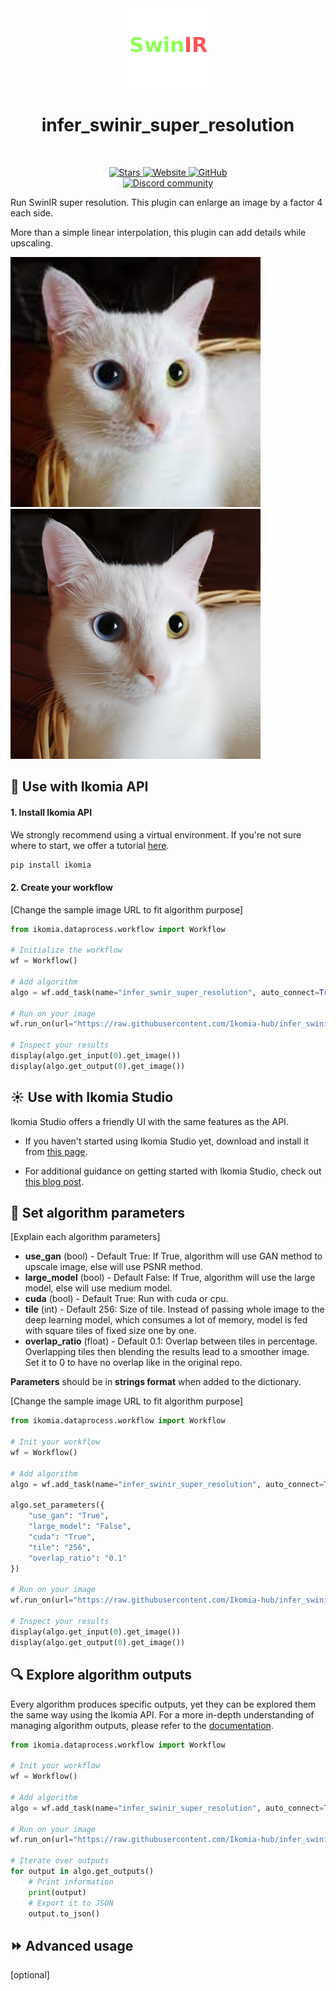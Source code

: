 <div align="center">
  <img src="https://raw.githubusercontent.com/Ikomia-hub/infer_swinir_super_resolution/main/icons/swinir.png" alt="Algorithm icon">
  <h1 align="center">infer_swinir_super_resolution</h1>
</div>
<br />
<p align="center">
    <a href="https://github.com/Ikomia-hub/swinir_super_resolution">
        <img alt="Stars" src="https://img.shields.io/github/stars/Ikomia-hub/swinir_super_resolution">
    </a>
    <a href="https://app.ikomia.ai/hub/">
        <img alt="Website" src="https://img.shields.io/website/http/app.ikomia.ai/en.svg?down_color=red&down_message=offline&up_message=online">
    </a>
    <a href="https://github.com/Ikomia-hub/swinir_super_resolution/blob/main/LICENSE.md">
        <img alt="GitHub" src="https://img.shields.io/github/license/Ikomia-hub/swinir_super_resolution.svg?color=blue">
    </a>    
    <br>
    <a href="https://discord.com/invite/82Tnw9UGGc">
        <img alt="Discord community" src="https://img.shields.io/badge/Discord-white?style=social&logo=discord">
    </a> 
</p>

Run SwinIR super resolution. This plugin can enlarge an image by a factor 4 each side.

More than a simple linear interpolation, this plugin can add details while upscaling.

<p float="left">
  <img src="https://raw.githubusercontent.com/Ikomia-hub/infer_swinir_super_resolution/main/icons/cat.jpeg" width="400" /> 
  <img src="https://raw.githubusercontent.com/Ikomia-hub/infer_swinir_super_resolution/main/icons/cat_x4.jpeg" width="400" />
</p>

## :rocket: Use with Ikomia API

#### 1. Install Ikomia API

We strongly recommend using a virtual environment. If you're not sure where to start, we offer a tutorial [here](https://www.ikomia.ai/blog/a-step-by-step-guide-to-creating-virtual-environments-in-python).

```sh
pip install ikomia
```

#### 2. Create your workflow

[Change the sample image URL to fit algorithm purpose]

```python
from ikomia.dataprocess.workflow import Workflow

# Initialize the workflow
wf = Workflow()

# Add algorithm
algo = wf.add_task(name="infer_swnir_super_resolution", auto_connect=True)
   
# Run on your image
wf.run_on(url="https://raw.githubusercontent.com/Ikomia-hub/infer_swinir_super_resolution/main/icons/cat.jpeg")

# Inspect your results
display(algo.get_input(0).get_image())
display(algo.get_output(0).get_image())
```

## :sunny: Use with Ikomia Studio

Ikomia Studio offers a friendly UI with the same features as the API.

- If you haven't started using Ikomia Studio yet, download and install it from [this page](https://www.ikomia.ai/studio).

- For additional guidance on getting started with Ikomia Studio, check out [this blog post](https://www.ikomia.ai/blog/how-to-get-started-with-ikomia-studio).


## :pencil: Set algorithm parameters

[Explain each algorithm parameters]

- **use_gan** (bool) - Default True: If True, algorithm will use GAN method to upscale image, else will use PSNR method.    
- **large_model** (bool) - Default False: If True, algorithm will use the large model, else will use medium model.
- **cuda** (bool) - Default True: Run with cuda or cpu.
- **tile** (int) - Default 256: Size of tile. Instead of passing whole image to the deep learning model, which consumes 
a lot of memory, model is fed with square tiles of fixed size one by one.
- **overlap_ratio** (float) - Default 0.1: Overlap between tiles in percentage. Overlapping tiles then blending the 
results lead to a smoother image. Set it to 0 to have no overlap like in the original repo.

**Parameters** should be in **strings format**  when added to the dictionary.

[Change the sample image URL to fit algorithm purpose]

```python
from ikomia.dataprocess.workflow import Workflow

# Init your workflow
wf = Workflow()

# Add algorithm
algo = wf.add_task(name="infer_swinir_super_resolution", auto_connect=True)

algo.set_parameters({
    "use_gan": "True",
    "large_model": "False",
    "cuda": "True",
    "tile": "256",
    "overlap_ratio": "0.1"
})

# Run on your image  
wf.run_on(url="https://raw.githubusercontent.com/Ikomia-hub/infer_swinir_super_resolution/main/icons/cat.jpeg")

# Inspect your results
display(algo.get_input(0).get_image())
display(algo.get_output(0).get_image())

```

## :mag: Explore algorithm outputs

Every algorithm produces specific outputs, yet they can be explored them the same way using the Ikomia API. For a more in-depth understanding of managing algorithm outputs, please refer to the [documentation](https://ikomia-dev.github.io/python-api-documentation/advanced_guide/IO_management.html).

```python
from ikomia.dataprocess.workflow import Workflow

# Init your workflow
wf = Workflow()

# Add algorithm
algo = wf.add_task(name="infer_swinir_super_resolution", auto_connect=True)

# Run on your image  
wf.run_on(url="https://raw.githubusercontent.com/Ikomia-hub/infer_swinir_super_resolution/main/icons/cat.jpeg")

# Iterate over outputs
for output in algo.get_outputs()
    # Print information
    print(output)
    # Export it to JSON
    output.to_json()
```

## :fast_forward: Advanced usage 

[optional]